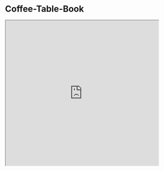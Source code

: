 # Coffee-Table-Book

<iframe src="https://drive.google.com/file/d/1pk5HibZ3wrFIXJUO2IFm5PACHrqjHKX7/preview" width="100%" height="480"></iframe>

